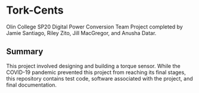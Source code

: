 # Tork-Cents
Olin College SP20 Digital Power Conversion Team Project completed by Jamie Santiago, Riley Zito, Jill MacGregor, and Anusha Datar.

## Summary
This project involved designing and building a torque sensor. While the COVID-19 pandemic prevented this project from reaching its final stages, this repository contains test code, software associated with the project, and final documentation. 
